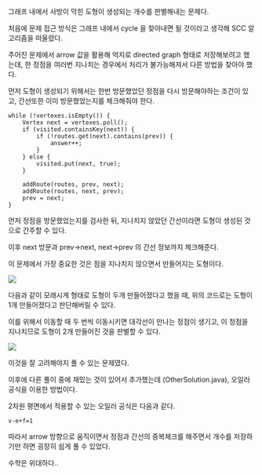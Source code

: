 그래프 내에서 사방이 막힌 도형이 생성되는 개수를 판별해내는 문제다.

처음에 문제 접근 방식은 그래프 내에서 cycle 을 찾아내면 될 것이라고 생각해 SCC 알고리즘을 떠올렸다.

주어진 문제에서 arrow 값을 활용해 억지로 directed graph 형태로 저장해보려고 했는데, 한 정점을 여러번 지나치는 경우에서 처리가 불가능해져서 다른 방법을 찾아야 했다.

먼저 도형이 생성되기 위해서는 한번 방문했었던 정점을 다시 방문해야하는 조건이 있고, 간선또한 이미 방문했었는지를 체크해줘야 한다.

    while (!vertexes.isEmpty()) {
        Vertex next = vertexes.poll();
        if (visited.containsKey(next)) {
            if (!routes.get(next).contains(prev)) {
                answer++;
            }
        } else {
            visited.put(next, true);
        }

        addRoute(routes, prev, next);
        addRoute(routes, next, prev);
        prev = next;
    }

먼저 정점을 방문했었는지를 검사한 뒤, 지나치지 않았던 간선이라면 도형이 생성된 것으로 간주할 수 있다.

이후 next 방문과 prev->next, next->prev 의 간선 정보까지 체크해준다.

이 문제에서 가장 중요한 것은 점을 지나치지 않으면서 만들어지는 도형이다.

<img src="https://user-images.githubusercontent.com/17774927/159260369-be6383ad-7e5b-438c-bfd2-8656ae8c25d5.png">

다음과 같이 모래시계 형태로 도형이 두개 만들어졌다고 했을 때, 위의 코드로는 도형이 1개 만들어졌다고 판단해버릴 수 있다.

이를 위해서 이동할 때 두 번씩 이동시키면 대각선이 만나는 정점이 생기고, 이 정점을 지나치므로 도형이 2개 만들어진 것을 판별할 수 있다. 

<img src="https://user-images.githubusercontent.com/17774927/159261527-e0902171-33f3-4714-9c48-a969a0b8b7a8.png">

이것을 잘 고려해야지 풀 수 있는 문제였다.

이후에 다른 풀이 중에 재밌는 것이 있어서 추가했는데 (OtherSolution.java), 오일러 공식을 이용한 방법이다.

2차원 평면에서 적용할 수 있는 오일러 공식은 다음과 같다.

    v-e+f=1

따라서 arrow 방향으로 움직이면서 정점과 간선의 중복체크를 해주면서 개수를 저장하기만 하면 굉장히 쉽게 풀 수 있었다.

수학은 위대하다..